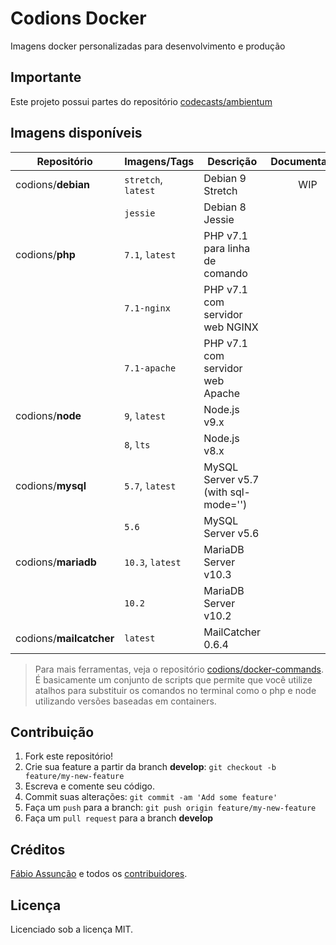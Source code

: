# Codions Docker
Imagens docker personalizadas para desenvolvimento e produção

## Importante
Este projeto possui partes do repositório [codecasts/ambientum](https://github.com/codecasts/ambientum)

## Imagens disponíveis
| Repositório             | Imagens/Tags        | Descrição                            | Documentação |
| ----------------------- | ------------------- | ------------------------------------ | :----------: |
| codions/**debian**      | `stretch`, `latest` | Debian 9 Stretch                     |     WIP      |
|                         | `jessie`            | Debian 8 Jessie                      |              |
| codions/**php**         | `7.1`, `latest`     | PHP v7.1 para linha de comando       |              |
|                         | `7.1-nginx`         | PHP v7.1 com servidor web NGINX      |              |
|                         | `7.1-apache`        | PHP v7.1 com servidor web Apache     |              |
| codions/**node**        | `9`, `latest`       | Node.js v9.x                         |              |
|                         | `8`, `lts`          | Node.js v8.x                         |              |
| codions/**mysql**       | `5.7`, `latest`     | MySQL Server v5.7 (with sql-mode='') |              |
|                         | `5.6`               | MySQL Server v5.6                    |              |
| codions/**mariadb**     | `10.3`, `latest`    | MariaDB Server v10.3                 |              |
|                         | `10.2`              | MariaDB Server v10.2                 |              |
| codions/**mailcatcher** | `latest`            | MailCatcher 0.6.4                    |              |

> Para mais ferramentas, veja o repositório [codions/docker-commands](https://github.com/codions/docker-commands). É basicamente um conjunto de scripts que permite que você utilize atalhos para substituir os comandos no terminal como o php e node utilizando versões baseadas em containers.

## Contribuição

1. Fork este repositório!
2. Crie sua feature a partir da branch **develop**: `git checkout -b feature/my-new-feature`
3. Escreva e comente seu código.
4. Commit suas alterações: `git commit -am 'Add some feature'`
5. Faça um `push` para a branch: `git push origin feature/my-new-feature`
6. Faça um `pull request` para a branch **develop**

## Créditos

[Fábio Assunção](https://github.com/fabioassuncao) e todos os [contribuidores](https://github.com/codions/docker-images/graphs/contributors).

## Licença

Licenciado sob a licença MIT.
